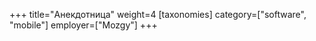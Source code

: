+++
title="Анекдотница"
weight=4
[taxonomies]
category=["software", "mobile"]
employer=["Mozgy"]
+++